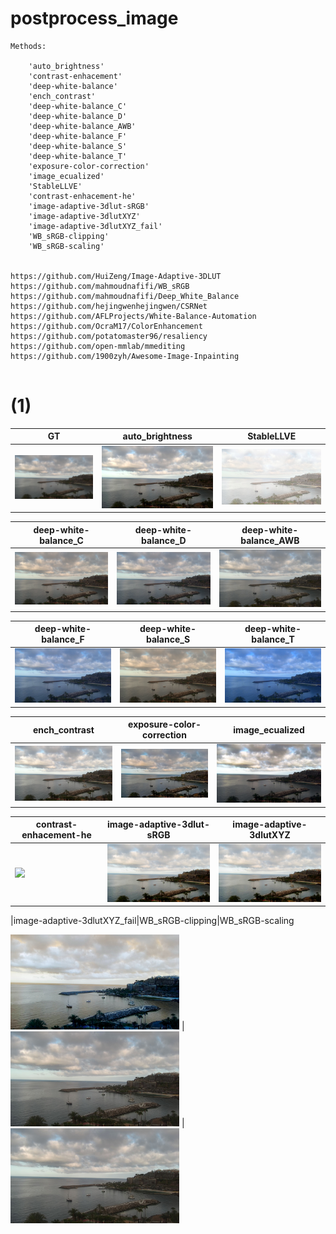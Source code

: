 # postprocess_image
 
```
Methods:

    'auto_brightness'
    'contrast-enhacement'
    'deep-white-balance'
    'ench_contrast'
    'deep-white-balance_C'
    'deep-white-balance_D'
    'deep-white-balance_AWB'
    'deep-white-balance_F'
    'deep-white-balance_S'
    'deep-white-balance_T'
    'exposure-color-correction'
    'image_ecualized'
    'StableLLVE'
    'contrast-enhacement-he'
    'image-adaptive-3dlut-sRGB'
    'image-adaptive-3dlutXYZ'
    'image-adaptive-3dlutXYZ_fail'
    'WB_sRGB-clipping'
    'WB_sRGB-scaling'


https://github.com/HuiZeng/Image-Adaptive-3DLUT
https://github.com/mahmoudnafifi/WB_sRGB
https://github.com/mahmoudnafifi/Deep_White_Balance
https://github.com/hejingwenhejingwen/CSRNet
https://github.com/AFLProjects/White-Balance-Automation
https://github.com/OcraM17/ColorEnhancement
https://github.com/potatomaster96/resaliency
https://github.com/open-mmlab/mmediting
https://github.com/1900zyh/Awesome-Image-Inpainting


```

#  (1)

|GT|auto_brightness|StableLLVE|
|--|---------------|----------|
<img src="https://github.com/qwerteleven/postprocess_image/blob/main/assets/GT/ (1).jpeg" width="270">| <img src="https://github.com/qwerteleven/postprocess_image/blob/main/assets/auto_brightness/ (1).jpeg" width="270">| <img src="https://github.com/qwerteleven/postprocess_image/blob/main/assets/StableLLVE/ (1).jpeg" width="270"> 

|deep-white-balance_C|deep-white-balance_D|deep-white-balance_AWB|
|--------------------|--------------------|----------------------|
<img src="https://github.com/qwerteleven/postprocess_image/blob/main/assets/deep-white-balance_C/ (1).jpeg" width="270">| <img src="https://github.com/qwerteleven/postprocess_image/blob/main/assets/deep-white-balance_D/ (1).jpeg" width="270">| <img src="https://github.com/qwerteleven/postprocess_image/blob/main/assets/deep-white-balance_AWB/ (1).jpeg" width="270"> 
        
|deep-white-balance_F|deep-white-balance_S|deep-white-balance_T|
|--------------------|--------------------|--------------------|
<img src="https://github.com/qwerteleven/postprocess_image/blob/main/assets/deep-white-balance_F/ (1).jpeg" width="270">|  <img src="https://github.com/qwerteleven/postprocess_image/blob/main/assets/deep-white-balance_S/ (1).jpeg" width="270"> | <img src="https://github.com/qwerteleven/postprocess_image/blob/main/assets/deep-white-balance_T/ (1).jpeg" width="270"> 
        
|ench_contrast|exposure-color-correction|image_ecualized|
|-------------|-------------------------|---------------|
<img src="https://github.com/qwerteleven/postprocess_image/blob/main/assets/ench_contrast/ (1).jpeg" width="270"> | <img src="https://github.com/qwerteleven/postprocess_image/blob/main/assets/exposure-color-correction/ (1).jpeg" width="270"> | <img src="https://github.com/qwerteleven/postprocess_image/blob/main/assets/image_ecualized/ (1).jpeg" width="270"> 
        
|contrast-enhacement-he|image-adaptive-3dlut-sRGB|image-adaptive-3dlutXYZ|
|----------------------|-------------------------|-----------------------|
<img src="https://github.com/qwerteleven/postprocess_image/blob/main/assets/contrast-enhacement-he/ (1).jpeg" width="270"> | <img src="https://github.com/qwerteleven/postprocess_image/blob/main/assets/image-adaptive-3dlut-sRGB/ (1).jpeg" width="270">  |<img src="https://github.com/qwerteleven/postprocess_image/blob/main/assets/image-adaptive-3dlutXYZ/ (1).jpeg" width="270"> 
        
|image-adaptive-3dlutXYZ_fail|WB_sRGB-clipping|WB_sRGB-scaling

<img src="https://github.com/qwerteleven/postprocess_image/blob/main/assets/image-adaptive-3dlutXYZ_fail/ (1).jpeg" width="270"> | <img src="https://github.com/qwerteleven/postprocess_image/blob/main/assets/WB_sRGB-clipping/ (1).jpeg" width="270"> | <img src="https://github.com/qwerteleven/postprocess_image/blob/main/assets/WB_sRGB-scaling/ (1).jpeg" width="270"> 

